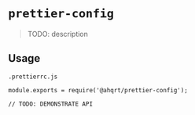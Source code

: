# `prettier-config`

> TODO: description

## Usage

```
.prettierrc.js

module.exports = require('@ahqrt/prettier-config');

// TODO: DEMONSTRATE API
```

